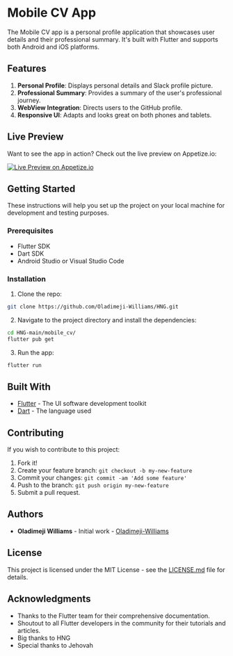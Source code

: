 # Mobile CV App

The Mobile CV app is a personal profile application that showcases user details and their professional summary. It's built with Flutter and supports both Android and iOS platforms.

## Features

1. **Personal Profile**: Displays personal details and Slack profile picture.
2. **Professional Summary**: Provides a summary of the user's professional journey.
3. **WebView Integration**: Directs users to the GitHub profile.
4. **Responsive UI**: Adapts and looks great on both phones and tablets.

## Live Preview

Want to see the app in action? Check out the live preview on Appetize.io:

[![Live Preview on Appetize.io](https://img.shields.io/badge/Live%20Preview-%20Appetize.io-blue)](https://appetize.io/app/2nwktkqvbyef63lpbkydrub6am?device=pixel4&osVersion=12.0&scale=75)

## Getting Started

These instructions will help you set up the project on your local machine for development and testing purposes.

### Prerequisites

- Flutter SDK
- Dart SDK
- Android Studio or Visual Studio Code

### Installation

1. Clone the repo:

```bash
git clone https://github.com/Oladimeji-Williams/HNG.git
```

2. Navigate to the project directory and install the dependencies:

```bash
cd HNG-main/mobile_cv/
flutter pub get
```

3. Run the app:

```bash
flutter run
```

## Built With

- [Flutter](https://flutter.dev/) - The UI software development toolkit
- [Dart](https://dart.dev/) - The language used

## Contributing

If you wish to contribute to this project:

1. Fork it!
2. Create your feature branch: `git checkout -b my-new-feature`
3. Commit your changes: `git commit -am 'Add some feature'`
4. Push to the branch: `git push origin my-new-feature`
5. Submit a pull request.

## Authors

- **Oladimeji Williams** - Initial work - [Oladimeji-Williams](https://github.com/Oladimeji-Williams)

## License

This project is licensed under the MIT License - see the [LICENSE.md](LICENSE.md) file for details.

## Acknowledgments

- Thanks to the Flutter team for their comprehensive documentation.
- Shoutout to all Flutter developers in the community for their tutorials and articles.
- Big thanks to HNG
- Special thanks to Jehovah
